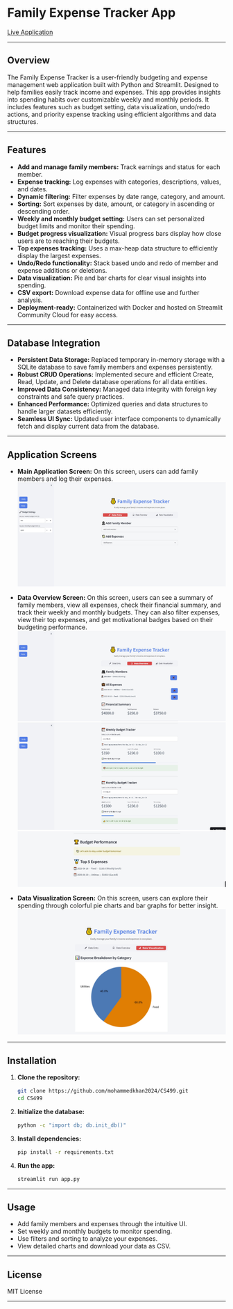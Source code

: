 # Family Expense Tracker App

[Live Application](https://family-expense-tracker.streamlit.app)

---

## Overview

The Family Expense Tracker is a user-friendly budgeting and expense management web application built with Python and Streamlit. Designed to help families easily track income and expenses. This app provides insights into spending habits over customizable weekly and monthly periods. It includes features such as budget setting, data visualization, undo/redo actions, and priority expense tracking using efficient algorithms and data structures.

---

## Features

- **Add and manage family members:** Track earnings and status for each member.
- **Expense tracking:** Log expenses with categories, descriptions, values, and dates.
- **Dynamic filtering:** Filter expenses by date range, category, and amount.
- **Sorting:** Sort expenses by date, amount, or category in ascending or descending order.
- **Weekly and monthly budget setting:** Users can set personalized budget limits and monitor their spending.
- **Budget progress visualization:** Visual progress bars display how close users are to reaching their budgets.
- **Top expenses tracking:** Uses a max-heap data structure to efficiently display the largest expenses.
- **Undo/Redo functionality:** Stack based undo and redo of member and expense additions or deletions.
- **Data visualization:** Pie and bar charts for clear visual insights into spending.
- **CSV export:** Download expense data for offline use and further analysis.
- **Deployment-ready:** Containerized with Docker and hosted on Streamlit Community Cloud for easy access.

---

## Database Integration

- **Persistent Data Storage:** Replaced temporary in-memory storage with a SQLite database to save family members and expenses persistently.
- **Robust CRUD Operations:** Implemented secure and efficient Create, Read, Update, and Delete database operations for all data entities.
- **Improved Data Consistency:** Managed data integrity with foreign key constraints and safe query practices.
- **Enhanced Performance:** Optimized queries and data structures to handle larger datasets efficiently.
- **Seamless UI Sync:** Updated user interface components to dynamically fetch and display current data from the database.

---

## Application Screens

- **Main Application Screen:** On this screen, users can add family members and log their expenses.
  ![Main Application Screen](images/main_app_screen.JPG)

- **Data Overview Screen:** On this screen, users can see a summary of family members, view all expenses, check their financial summary, and track their weekly and monthly budgets. They can also filter expenses, view their top expenses, and get motivational badges based on their budgeting performance.
  ![Data Overview Screen](images/data_overview_screen.JPG)
  ![Weekly and Monthly Tracker](images/weekly_monthly_tracker.JPG)
  ![Gamification and Heaps](images/gamification_and_heaps.JPG)
  
- **Data Visualization Screen:** On this screen, users can explore their spending through colorful pie charts and bar graphs for better insight.
  ![Data Visualization Charts](images/data_visualization_charts.JPG)
---

## Installation

1. **Clone the repository:**

    ```bash
    git clone https://github.com/mohammedkhan2024/CS499.git
    cd CS499
    ```

2. **Initialize the database:**

    ```bash
    python -c "import db; db.init_db()"
    ```

3. **Install dependencies:**

    ```bash
    pip install -r requirements.txt
    ```

4. **Run the app:**

    ```bash
    streamlit run app.py
    ```

---

## Usage

- Add family members and expenses through the intuitive UI.
- Set weekly and monthly budgets to monitor spending.
- Use filters and sorting to analyze your expenses.
- View detailed charts and download your data as CSV.

---

## License

MIT License

---
